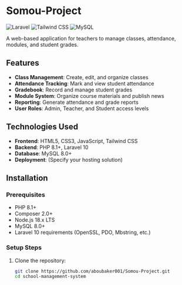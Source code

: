 # Somou-Project
![Laravel](https://img.shields.io/badge/Laravel-FF2D20?style=for-the-badge&logo=laravel&logoColor=white)
![Tailwind CSS](https://img.shields.io/badge/Tailwind_CSS-38B2AC?style=for-the-badge&logo=tailwind-css&logoColor=white)
![MySQL](https://img.shields.io/badge/MySQL-005C84?style=for-the-badge&logo=mysql&logoColor=white)

A web-based application for teachers to manage classes, attendance, modules, and student grades.

## Features

- **Class Management**: Create, edit, and organize classes
- **Attendance Tracking**: Mark and view student attendance
- **Gradebook**: Record and manage student grades
- **Module System**: Organize course materials and publish news
- **Reporting**: Generate attendance and grade reports
- **User Roles**: Admin, Teacher, and Student access levels

## Technologies Used

- **Frontend**: HTML5, CSS3, JavaScript, Tailwind CSS
- **Backend**: PHP 8.1+, Laravel 10
- **Database**: MySQL 8.0+
- **Deployment**: (Specify your hosting solution)

## Installation

### Prerequisites

- PHP 8.1+
- Composer 2.0+
- Node.js 18.x LTS
- MySQL 8.0+
- Laravel 10 requirements (OpenSSL, PDO, Mbstring, etc.)

### Setup Steps

1. Clone the repository:
   ```bash
   git clone https://github.com/aboubaker001/Somou-Project.git
   cd school-management-system

